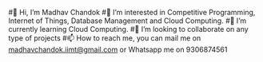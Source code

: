 #👋 Hi, I’m Madhav Chandok
#👀 I’m interested in Competitive Programming, Internet of Things, Database Management and Cloud Computing.
#🌱 I’m currently learning Cloud Computing.
#💞️ I’m looking to collaborate on any type of projects
#📫 How to reach me, you can mail me on madhavchandok.iimt@gmail.com or Whatsapp me on 9306874561
